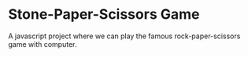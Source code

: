 # Stone-Paper-Scissors Game
A javascript project where we can play the famous rock-paper-scissors game with computer.
